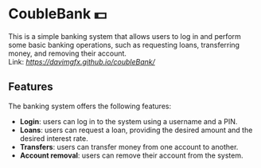 # CoubleBank 💵
This is a simple banking system that allows users to log in and perform some basic banking operations, such as requesting loans, transferring money, and removing their account. <br>
Link: *https://davimgfx.github.io/coubleBank/*

## Features
The banking system offers the following features:

* **Login**: users can log in to the system using a username and a PIN.
* **Loans**: users can request a loan, providing the desired amount and the desired interest rate.
* **Transfers**: users can transfer money from one account to another.
* **Account removal**: users can remove their account from the system.
